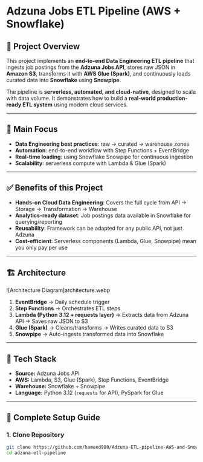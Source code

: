 # Adzuna Jobs ETL Pipeline (AWS + Snowflake)

## 📌 Project Overview
This project implements an **end-to-end Data Engineering ETL pipeline** that ingests job postings from the **Adzuna Jobs API**, stores raw JSON in **Amazon S3**, transforms it with **AWS Glue (Spark)**, and continuously loads curated data into **Snowflake** using **Snowpipe**.

The pipeline is **serverless, automated, and cloud-native**, designed to scale with data volume. It demonstrates how to build a **real-world production-ready ETL system** using modern cloud services.

---

## 🎯 Main Focus
- **Data Engineering best practices**: raw → curated → warehouse zones  
- **Automation**: end-to-end workflow with Step Functions + EventBridge  
- **Real-time loading**: using Snowflake Snowpipe for continuous ingestion  
- **Scalability**: serverless compute with Lambda & Glue (Spark)  

---

## ✅ Benefits of this Project
- **Hands-on Cloud Data Engineering**: Covers the full cycle from API → Storage → Transformation → Warehouse  
- **Analytics-ready dataset**: Job postings data available in Snowflake for querying/reporting  
- **Reusability**: Framework can be adapted for any public API, not just Adzuna  
- **Cost-efficient**: Serverless components (Lambda, Glue, Snowpipe) mean you only pay per use  

---

## 🏗️ Architecture

![Architecture Diagram]architecture.webp

1. **EventBridge** → Daily schedule trigger  
2. **Step Functions** → Orchestrates ETL steps  
3. **Lambda (Python 3.12 + requests layer)** → Extracts data from Adzuna API → Saves raw JSON to S3  
4. **Glue (Spark)** → Cleans/transforms → Writes curated data to S3  
5. **Snowpipe** → Auto-ingests transformed data into Snowflake  

---

## 🧰 Tech Stack
- **Source:** Adzuna Jobs API  
- **AWS:** Lambda, S3, Glue (Spark), Step Functions, EventBridge  
- **Warehouse:** Snowflake + Snowpipe  
- **Language:** Python 3.12 (`requests` for API), PySpark for Glue  

---

## 🚀 Complete Setup Guide

### 1. Clone Repository
```bash
git clone https://github.com/hameed980/Adzuna-ETL-pipeline-AWS-and-Snowflake.git
cd adzuna-etl-pipeline
